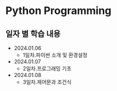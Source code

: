 Python Programming
=============

일자 별 학습 내용
-------------
- 2024.01.06   
    - 1일차.파이썬 소개 및 환경설정   
- 2024.01.07   
    - 2일차.프로그래밍 기초   
- 2024.01.08   
    - 3일차.제어문과 조건식   